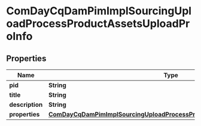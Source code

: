 
# ComDayCqDamPimImplSourcingUploadProcessProductAssetsUploadProInfo

## Properties
Name | Type | Description | Notes
------------ | ------------- | ------------- | -------------
**pid** | **String** |  |  [optional]
**title** | **String** |  |  [optional]
**description** | **String** |  |  [optional]
**properties** | [**ComDayCqDamPimImplSourcingUploadProcessProductAssetsUploadProProperties**](ComDayCqDamPimImplSourcingUploadProcessProductAssetsUploadProProperties.md) |  |  [optional]



